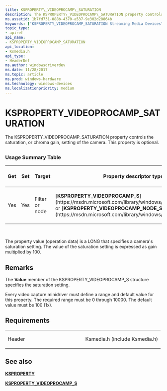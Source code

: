 ```yaml
---
title: KSPROPERTY\_VIDEOPROCAMP\_SATURATION
description: The KSPROPERTY\_VIDEOPROCAMP\_SATURATION property controls the saturation, or chroma gain, setting of the camera. This property is optional.
ms.assetid: 1b7fd731-088b-4370-a537-9e302d28864b
keywords: ["KSPROPERTY_VIDEOPROCAMP_SATURATION Streaming Media Devices"]
topic_type:
- apiref
api_name:
- KSPROPERTY_VIDEOPROCAMP_SATURATION
api_location:
- Ksmedia.h
api_type:
- HeaderDef
ms.author: windowsdriverdev
ms.date: 11/28/2017
ms.topic: article
ms.prod: windows-hardware
ms.technology: windows-devices
ms.localizationpriority: medium
---
```


# KSPROPERTY\_VIDEOPROCAMP\_SATURATION


The KSPROPERTY\_VIDEOPROCAMP\_SATURATION property controls the saturation, or chroma gain, setting of the camera. This property is optional.

## <span id="ddk_ksproperty_videoprocamp_saturation_ks"></span><span id="DDK_KSPROPERTY_VIDEOPROCAMP_SATURATION_KS"></span>


### <span id="Usage_Summary_Table"></span><span id="usage_summary_table"></span><span id="USAGE_SUMMARY_TABLE"></span>Usage Summary Table

<table>
<colgroup>
<col width="20%" />
<col width="20%" />
<col width="20%" />
<col width="20%" />
<col width="20%" />
</colgroup>
<thead>
<tr class="header">
<th>Get</th>
<th>Set</th>
<th>Target</th>
<th>Property descriptor type</th>
<th>Property value type</th>
</tr>
</thead>
<tbody>
<tr class="odd">
<td><p>Yes</p></td>
<td><p>Yes</p></td>
<td><p>Filter or node</p></td>
<td><p>[<strong>KSPROPERTY_VIDEOPROCAMP_S</strong>](https://msdn.microsoft.com/library/windows/hardware/ff566089) or [<strong>KSPROPERTY_VIDEOPROCAMP_NODE_S</strong>](https://msdn.microsoft.com/library/windows/hardware/ff566080)</p></td>
<td><p>LONG</p></td>
</tr>
</tbody>
</table>

 

The property value (operation data) is a LONG that specifies a camera's saturation setting. The value of the saturation setting is expressed as gain multiplied by 100.

Remarks
-------

The **Value** member of the KSPROPERTY\_VIDEOPROCAMP\_S structure specifies the saturation setting.

Every video capture minidriver must define a range and default value for this property. The required range must be 0 through 10000. The default value must be 100 (1x).

Requirements
------------

<table>
<colgroup>
<col width="50%" />
<col width="50%" />
</colgroup>
<tbody>
<tr class="odd">
<td><p>Header</p></td>
<td>Ksmedia.h (include Ksmedia.h)</td>
</tr>
</tbody>
</table>

## <span id="see_also"></span>See also


[**KSPROPERTY**](https://msdn.microsoft.com/library/windows/hardware/ff564262)

[**KSPROPERTY\_VIDEOPROCAMP\_S**](https://msdn.microsoft.com/library/windows/hardware/ff566089)

 

 






